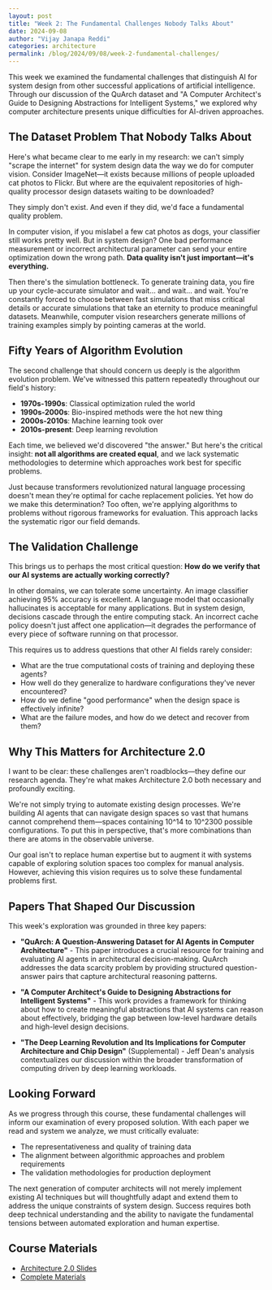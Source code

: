```yaml
---
layout: post
title: "Week 2: The Fundamental Challenges Nobody Talks About"
date: 2024-09-08
author: "Vijay Janapa Reddi"
categories: architecture
permalink: /blog/2024/09/08/week-2-fundamental-challenges/
---
```


This week we examined the fundamental challenges that distinguish AI for system design from other successful applications of artificial intelligence. Through our discussion of the QuArch dataset and "A Computer Architect's Guide to Designing Abstractions for Intelligent Systems," we explored why computer architecture presents unique difficulties for AI-driven approaches.

## The Dataset Problem That Nobody Talks About

Here's what became clear to me early in my research: we can't simply "scrape the internet" for system design data the way we do for computer vision. Consider ImageNet—it exists because millions of people uploaded cat photos to Flickr. But where are the equivalent repositories of high-quality processor design datasets waiting to be downloaded?

They simply don't exist. And even if they did, we'd face a fundamental quality problem.

In computer vision, if you mislabel a few cat photos as dogs, your classifier still works pretty well. But in system design? One bad performance measurement or incorrect architectural parameter can send your entire optimization down the wrong path. **Data quality isn't just important—it's everything.**

Then there's the simulation bottleneck. To generate training data, you fire up your cycle-accurate simulator and wait... and wait... and wait. You're constantly forced to choose between fast simulations that miss critical details or accurate simulations that take an eternity to produce meaningful datasets. Meanwhile, computer vision researchers generate millions of training examples simply by pointing cameras at the world.

## Fifty Years of Algorithm Evolution

The second challenge that should concern us deeply is the algorithm evolution problem. We've witnessed this pattern repeatedly throughout our field's history:

- **1970s-1990s**: Classical optimization ruled the world
- **1990s-2000s**: Bio-inspired methods were the hot new thing  
- **2000s-2010s**: Machine learning took over
- **2010s-present**: Deep learning revolution

Each time, we believed we'd discovered "the answer." But here's the critical insight: **not all algorithms are created equal**, and we lack systematic methodologies to determine which approaches work best for specific problems.

Just because transformers revolutionized natural language processing doesn't mean they're optimal for cache replacement policies. Yet how do we make this determination? Too often, we're applying algorithms to problems without rigorous frameworks for evaluation. This approach lacks the systematic rigor our field demands.

## The Validation Challenge

This brings us to perhaps the most critical question: **How do we verify that our AI systems are actually working correctly?** 

In other domains, we can tolerate some uncertainty. An image classifier achieving 95% accuracy is excellent. A language model that occasionally hallucinates is acceptable for many applications. But in system design, decisions cascade through the entire computing stack. An incorrect cache policy doesn't just affect one application—it degrades the performance of every piece of software running on that processor.

This requires us to address questions that other AI fields rarely consider:
- What are the true computational costs of training and deploying these agents?
- How well do they generalize to hardware configurations they've never encountered?
- How do we define "good performance" when the design space is effectively infinite?
- What are the failure modes, and how do we detect and recover from them?

## Why This Matters for Architecture 2.0

I want to be clear: these challenges aren't roadblocks—they define our research agenda. They're what makes Architecture 2.0 both necessary and profoundly exciting.

We're not simply trying to automate existing design processes. We're building AI agents that can navigate design spaces so vast that humans cannot comprehend them—spaces containing 10^14 to 10^2300 possible configurations. To put this in perspective, that's more combinations than there are atoms in the observable universe.

Our goal isn't to replace human expertise but to augment it with systems capable of exploring solution spaces too complex for manual analysis. However, achieving this vision requires us to solve these fundamental problems first.

## Papers That Shaped Our Discussion

This week's exploration was grounded in three key papers:

- **"QuArch: A Question-Answering Dataset for AI Agents in Computer Architecture"** - This paper introduces a crucial resource for training and evaluating AI agents in architectural decision-making. QuArch addresses the data scarcity problem by providing structured question-answer pairs that capture architectural reasoning patterns.

- **"A Computer Architect's Guide to Designing Abstractions for Intelligent Systems"** - This work provides a framework for thinking about how to create meaningful abstractions that AI systems can reason about effectively, bridging the gap between low-level hardware details and high-level design decisions.

- **"The Deep Learning Revolution and Its Implications for Computer Architecture and Chip Design"** (Supplemental) - Jeff Dean's analysis contextualizes our discussion within the broader transformation of computing driven by deep learning workloads.

## Looking Forward

As we progress through this course, these fundamental challenges will inform our examination of every proposed solution. With each paper we read and system we analyze, we must critically evaluate:

- The representativeness and quality of training data
- The alignment between algorithmic approaches and problem requirements
- The validation methodologies for production deployment

The next generation of computer architects will not merely implement existing AI techniques but will thoughtfully adapt and extend them to address the unique constraints of system design. Success requires both deep technical understanding and the ability to navigate the fundamental tensions between automated exploration and human expertise.

## Course Materials

- [Architecture 2.0 Slides](https://github.com/harvard-edge/cs249r_fall2025/releases/download/sep-8/Architecture.2.0.slides.pdf)
- [Complete Materials](https://github.com/harvard-edge/cs249r_fall2025/releases/tag/sep-8)